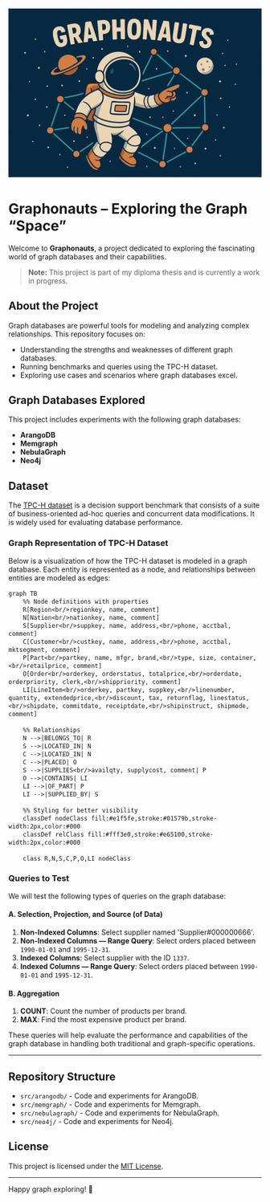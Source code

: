 # ![Graphonauts](img/ChatGPT%20Image%20Sep%206,%202025,%2011_20_57%20AM.png)

# Graphonauts – Exploring the Graph “Space”

Welcome to **Graphonauts**, a project dedicated to exploring the fascinating world of graph databases and their capabilities.

> **Note:** This project is part of my diploma thesis and is currently a work in progress.

## About the Project
Graph databases are powerful tools for modeling and analyzing complex relationships. This repository focuses on:

- Understanding the strengths and weaknesses of different graph databases.
- Running benchmarks and queries using the TPC-H dataset.
- Exploring use cases and scenarios where graph databases excel.

## Graph Databases Explored
This project includes experiments with the following graph databases:

- **ArangoDB**
- **Memgraph**
- **NebulaGraph**
- **Neo4j**

## Dataset
The [TPC-H dataset](https://www.tpc.org/tpch/) is a decision support benchmark that consists of a suite of business-oriented ad-hoc queries and concurrent data modifications. It is widely used for evaluating database performance.

### Graph Representation of TPC-H Dataset
Below is a visualization of how the TPC-H dataset is modeled in a graph database. Each entity is represented as a node, and relationships between entities are modeled as edges:

```mermaid
graph TB
    %% Node definitions with properties
    R[Region<br/>regionkey, name, comment]
    N[Nation<br/>nationkey, name, comment]
    S[Supplier<br/>suppkey, name, address,<br/>phone, acctbal, comment]
    C[Customer<br/>custkey, name, address,<br/>phone, acctbal, mktsegment, comment]
    P[Part<br/>partkey, name, mfgr, brand,<br/>type, size, container,<br/>retailprice, comment]
    O[Order<br/>orderkey, orderstatus, totalprice,<br/>orderdate, orderpriority, clerk,<br/>shippriority, comment]
    LI[LineItem<br/>orderkey, partkey, suppkey,<br/>linenumber, quantity, extendedprice,<br/>discount, tax, returnflag, linestatus,<br/>shipdate, commitdate, receiptdate,<br/>shipinstruct, shipmode, comment]

    %% Relationships
    N -->|BELONGS_TO| R
    S -->|LOCATED_IN| N
    C -->|LOCATED_IN| N
    C -->|PLACED| O
    S -->|SUPPLIES<br/>availqty, supplycost, comment| P
    O -->|CONTAINS| LI
    LI -->|OF_PART| P
    LI -->|SUPPLIED_BY| S

    %% Styling for better visibility
    classDef nodeClass fill:#e1f5fe,stroke:#01579b,stroke-width:2px,color:#000
    classDef relClass fill:#fff3e0,stroke:#e65100,stroke-width:2px,color:#000

    class R,N,S,C,P,O,LI nodeClass
```

### Queries to Test
We will test the following types of queries on the graph database:

#### A. Selection, Projection, and Source (of Data)
1. **Non-Indexed Columns**: Select supplier named 'Supplier#000000666'.
2. **Non-Indexed Columns — Range Query**: Select orders placed between `1990-01-01` and `1995-12-31`.
3. **Indexed Columns**: Select supplier with the ID `1337`.
4. **Indexed Columns — Range Query**: Select orders placed between `1990-01-01` and `1995-12-31`.

#### B. Aggregation
1. **COUNT**: Count the number of products per brand.
2. **MAX**: Find the most expensive product per brand.

These queries will help evaluate the performance and capabilities of the graph database in handling both traditional and graph-specific operations.

---

## Repository Structure
- `src/arangodb/` - Code and experiments for ArangoDB.
- `src/memgraph/` - Code and experiments for Memgraph.
- `src/nebulagraph/` - Code and experiments for NebulaGraph.
- `src/neo4j/` - Code and experiments for Neo4j.

## License
This project is licensed under the [MIT License](LICENSE).

---

Happy graph exploring! 🚀
